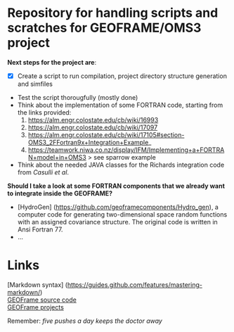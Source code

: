 Repository for handling scripts and scratches for GEOFRAME/OMS3 project
=======================================================================

**Next steps for the project are**:
* [x] Create a script to run compilation, project directory structure generation and simfiles
* Test the script thorougfully (mostly done)
* Think about the implementation of some FORTRAN code, starting from the links provided:
	1. https://alm.engr.colostate.edu/cb/wiki/16993
	2. https://alm.engr.colostate.edu/cb/wiki/17097
	3. https://alm.engr.colostate.edu/cb/wiki/17105#section-OMS3_2FFortran9x+Integration+Example_
	4. https://teamwork.niwa.co.nz/display/IFM/Implementing+a+FORTRAN+model+in+OMS3 > see sparrow example
* Think about the needed JAVA classes for the Richards integration code from *Casulli et al*.

**Should I take a look at some FORTRAN components that we already want to integrate inside the GEOFRAME?**
- [HydroGen] (https://github.com/geoframecomponents/Hydro_gen), a computer code for generating two-dimensional space random functions with an assigned covariance structure. The original code is written in Ansi Fortran 77.
- ...

Links
=====
[Markdown syntax] (https://guides.github.com/features/mastering-markdown/) </br>
[GEOFrame source code](https://github.com/geogramecomponents) </br>
[GEOFrame projects](https://github.com/GEOframeOMSProjects) </br>

Remember: *five pushes a day keeps the doctor away*